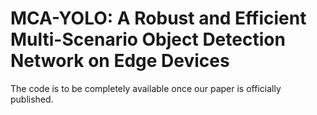 # MCA-YOLO: A Robust and Efficient Multi-Scenario Object Detection Network on Edge Devices
The code is to be completely available once our paper is officially published.
